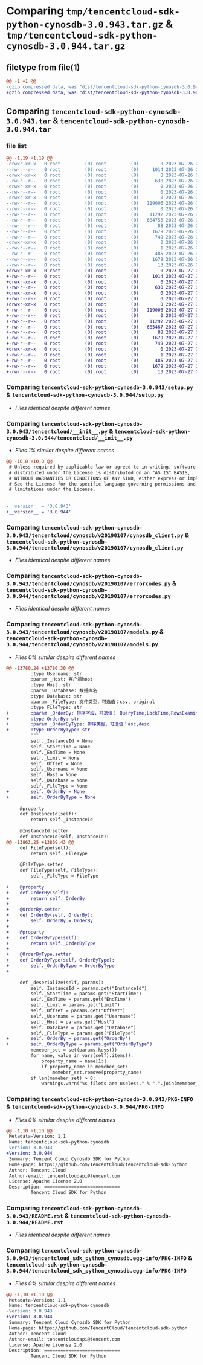 # Comparing `tmp/tencentcloud-sdk-python-cynosdb-3.0.943.tar.gz` & `tmp/tencentcloud-sdk-python-cynosdb-3.0.944.tar.gz`

## filetype from file(1)

```diff
@@ -1 +1 @@
-gzip compressed data, was "dist/tencentcloud-sdk-python-cynosdb-3.0.943.tar", last modified: Wed Jul 26 00:35:25 2023, max compression
+gzip compressed data, was "dist/tencentcloud-sdk-python-cynosdb-3.0.944.tar", last modified: Thu Jul 27 02:13:32 2023, max compression
```

## Comparing `tencentcloud-sdk-python-cynosdb-3.0.943.tar` & `tencentcloud-sdk-python-cynosdb-3.0.944.tar`

### file list

```diff
@@ -1,19 +1,19 @@
-drwxr-xr-x   0 root         (0) root         (0)        0 2023-07-26 00:35:25.000000 tencentcloud-sdk-python-cynosdb-3.0.943/
--rw-r--r--   0 root         (0) root         (0)     1014 2023-07-26 00:35:25.000000 tencentcloud-sdk-python-cynosdb-3.0.943/setup.py
-drwxr-xr-x   0 root         (0) root         (0)        0 2023-07-26 00:35:25.000000 tencentcloud-sdk-python-cynosdb-3.0.943/tencentcloud/
--rw-r--r--   0 root         (0) root         (0)      630 2023-07-26 00:35:25.000000 tencentcloud-sdk-python-cynosdb-3.0.943/tencentcloud/__init__.py
-drwxr-xr-x   0 root         (0) root         (0)        0 2023-07-26 00:35:25.000000 tencentcloud-sdk-python-cynosdb-3.0.943/tencentcloud/cynosdb/
--rw-r--r--   0 root         (0) root         (0)        0 2023-07-26 00:35:25.000000 tencentcloud-sdk-python-cynosdb-3.0.943/tencentcloud/cynosdb/__init__.py
-drwxr-xr-x   0 root         (0) root         (0)        0 2023-07-26 00:35:25.000000 tencentcloud-sdk-python-cynosdb-3.0.943/tencentcloud/cynosdb/v20190107/
--rw-r--r--   0 root         (0) root         (0)   119006 2023-07-26 00:35:25.000000 tencentcloud-sdk-python-cynosdb-3.0.943/tencentcloud/cynosdb/v20190107/cynosdb_client.py
--rw-r--r--   0 root         (0) root         (0)        0 2023-07-26 00:35:25.000000 tencentcloud-sdk-python-cynosdb-3.0.943/tencentcloud/cynosdb/v20190107/__init__.py
--rw-r--r--   0 root         (0) root         (0)    11292 2023-07-26 00:35:25.000000 tencentcloud-sdk-python-cynosdb-3.0.943/tencentcloud/cynosdb/v20190107/errorcodes.py
--rw-r--r--   0 root         (0) root         (0)   684756 2023-07-26 00:35:25.000000 tencentcloud-sdk-python-cynosdb-3.0.943/tencentcloud/cynosdb/v20190107/models.py
--rw-r--r--   0 root         (0) root         (0)       88 2023-07-26 00:35:25.000000 tencentcloud-sdk-python-cynosdb-3.0.943/setup.cfg
--rw-r--r--   0 root         (0) root         (0)     1679 2023-07-26 00:35:25.000000 tencentcloud-sdk-python-cynosdb-3.0.943/PKG-INFO
--rw-r--r--   0 root         (0) root         (0)      749 2023-07-26 00:35:25.000000 tencentcloud-sdk-python-cynosdb-3.0.943/README.rst
-drwxr-xr-x   0 root         (0) root         (0)        0 2023-07-26 00:35:25.000000 tencentcloud-sdk-python-cynosdb-3.0.943/tencentcloud_sdk_python_cynosdb.egg-info/
--rw-r--r--   0 root         (0) root         (0)        1 2023-07-26 00:35:25.000000 tencentcloud-sdk-python-cynosdb-3.0.943/tencentcloud_sdk_python_cynosdb.egg-info/dependency_links.txt
--rw-r--r--   0 root         (0) root         (0)      485 2023-07-26 00:35:25.000000 tencentcloud-sdk-python-cynosdb-3.0.943/tencentcloud_sdk_python_cynosdb.egg-info/SOURCES.txt
--rw-r--r--   0 root         (0) root         (0)     1679 2023-07-26 00:35:25.000000 tencentcloud-sdk-python-cynosdb-3.0.943/tencentcloud_sdk_python_cynosdb.egg-info/PKG-INFO
--rw-r--r--   0 root         (0) root         (0)       13 2023-07-26 00:35:25.000000 tencentcloud-sdk-python-cynosdb-3.0.943/tencentcloud_sdk_python_cynosdb.egg-info/top_level.txt
+drwxr-xr-x   0 root         (0) root         (0)        0 2023-07-27 02:13:32.000000 tencentcloud-sdk-python-cynosdb-3.0.944/
+-rw-r--r--   0 root         (0) root         (0)     1014 2023-07-27 02:13:32.000000 tencentcloud-sdk-python-cynosdb-3.0.944/setup.py
+drwxr-xr-x   0 root         (0) root         (0)        0 2023-07-27 02:13:32.000000 tencentcloud-sdk-python-cynosdb-3.0.944/tencentcloud/
+-rw-r--r--   0 root         (0) root         (0)      630 2023-07-27 02:13:32.000000 tencentcloud-sdk-python-cynosdb-3.0.944/tencentcloud/__init__.py
+drwxr-xr-x   0 root         (0) root         (0)        0 2023-07-27 02:13:32.000000 tencentcloud-sdk-python-cynosdb-3.0.944/tencentcloud/cynosdb/
+-rw-r--r--   0 root         (0) root         (0)        0 2023-07-27 02:13:32.000000 tencentcloud-sdk-python-cynosdb-3.0.944/tencentcloud/cynosdb/__init__.py
+drwxr-xr-x   0 root         (0) root         (0)        0 2023-07-27 02:13:32.000000 tencentcloud-sdk-python-cynosdb-3.0.944/tencentcloud/cynosdb/v20190107/
+-rw-r--r--   0 root         (0) root         (0)   119006 2023-07-27 02:13:32.000000 tencentcloud-sdk-python-cynosdb-3.0.944/tencentcloud/cynosdb/v20190107/cynosdb_client.py
+-rw-r--r--   0 root         (0) root         (0)        0 2023-07-27 02:13:32.000000 tencentcloud-sdk-python-cynosdb-3.0.944/tencentcloud/cynosdb/v20190107/__init__.py
+-rw-r--r--   0 root         (0) root         (0)    11292 2023-07-27 02:13:32.000000 tencentcloud-sdk-python-cynosdb-3.0.944/tencentcloud/cynosdb/v20190107/errorcodes.py
+-rw-r--r--   0 root         (0) root         (0)   685467 2023-07-27 02:13:32.000000 tencentcloud-sdk-python-cynosdb-3.0.944/tencentcloud/cynosdb/v20190107/models.py
+-rw-r--r--   0 root         (0) root         (0)       88 2023-07-27 02:13:32.000000 tencentcloud-sdk-python-cynosdb-3.0.944/setup.cfg
+-rw-r--r--   0 root         (0) root         (0)     1679 2023-07-27 02:13:32.000000 tencentcloud-sdk-python-cynosdb-3.0.944/PKG-INFO
+-rw-r--r--   0 root         (0) root         (0)      749 2023-07-27 02:13:32.000000 tencentcloud-sdk-python-cynosdb-3.0.944/README.rst
+drwxr-xr-x   0 root         (0) root         (0)        0 2023-07-27 02:13:32.000000 tencentcloud-sdk-python-cynosdb-3.0.944/tencentcloud_sdk_python_cynosdb.egg-info/
+-rw-r--r--   0 root         (0) root         (0)        1 2023-07-27 02:13:32.000000 tencentcloud-sdk-python-cynosdb-3.0.944/tencentcloud_sdk_python_cynosdb.egg-info/dependency_links.txt
+-rw-r--r--   0 root         (0) root         (0)      485 2023-07-27 02:13:32.000000 tencentcloud-sdk-python-cynosdb-3.0.944/tencentcloud_sdk_python_cynosdb.egg-info/SOURCES.txt
+-rw-r--r--   0 root         (0) root         (0)     1679 2023-07-27 02:13:32.000000 tencentcloud-sdk-python-cynosdb-3.0.944/tencentcloud_sdk_python_cynosdb.egg-info/PKG-INFO
+-rw-r--r--   0 root         (0) root         (0)       13 2023-07-27 02:13:32.000000 tencentcloud-sdk-python-cynosdb-3.0.944/tencentcloud_sdk_python_cynosdb.egg-info/top_level.txt
```

### Comparing `tencentcloud-sdk-python-cynosdb-3.0.943/setup.py` & `tencentcloud-sdk-python-cynosdb-3.0.944/setup.py`

 * *Files identical despite different names*

### Comparing `tencentcloud-sdk-python-cynosdb-3.0.943/tencentcloud/__init__.py` & `tencentcloud-sdk-python-cynosdb-3.0.944/tencentcloud/__init__.py`

 * *Files 1% similar despite different names*

```diff
@@ -10,8 +10,8 @@
 # Unless required by applicable law or agreed to in writing, software
 # distributed under the License is distributed on an "AS IS" BASIS,
 # WITHOUT WARRANTIES OR CONDITIONS OF ANY KIND, either express or implied.
 # See the License for the specific language governing permissions and
 # limitations under the License.
 
 
-__version__ = '3.0.943'
+__version__ = '3.0.944'
```

### Comparing `tencentcloud-sdk-python-cynosdb-3.0.943/tencentcloud/cynosdb/v20190107/cynosdb_client.py` & `tencentcloud-sdk-python-cynosdb-3.0.944/tencentcloud/cynosdb/v20190107/cynosdb_client.py`

 * *Files identical despite different names*

### Comparing `tencentcloud-sdk-python-cynosdb-3.0.943/tencentcloud/cynosdb/v20190107/errorcodes.py` & `tencentcloud-sdk-python-cynosdb-3.0.944/tencentcloud/cynosdb/v20190107/errorcodes.py`

 * *Files identical despite different names*

### Comparing `tencentcloud-sdk-python-cynosdb-3.0.943/tencentcloud/cynosdb/v20190107/models.py` & `tencentcloud-sdk-python-cynosdb-3.0.944/tencentcloud/cynosdb/v20190107/models.py`

 * *Files 0% similar despite different names*

```diff
@@ -13780,24 +13780,30 @@
         :type Username: str
         :param _Host: 客户端host
         :type Host: str
         :param _Database: 数据库名
         :type Database: str
         :param _FileType: 文件类型，可选值：csv, original
         :type FileType: str
+        :param _OrderBy: 排序字段，可选值： QueryTime,LockTime,RowsExamined,RowsSent
+        :type OrderBy: str
+        :param _OrderByType: 排序类型，可选值：asc,desc
+        :type OrderByType: str
         """
         self._InstanceId = None
         self._StartTime = None
         self._EndTime = None
         self._Limit = None
         self._Offset = None
         self._Username = None
         self._Host = None
         self._Database = None
         self._FileType = None
+        self._OrderBy = None
+        self._OrderByType = None
 
     @property
     def InstanceId(self):
         return self._InstanceId
 
     @InstanceId.setter
     def InstanceId(self, InstanceId):
@@ -13863,25 +13869,43 @@
     def FileType(self):
         return self._FileType
 
     @FileType.setter
     def FileType(self, FileType):
         self._FileType = FileType
 
+    @property
+    def OrderBy(self):
+        return self._OrderBy
+
+    @OrderBy.setter
+    def OrderBy(self, OrderBy):
+        self._OrderBy = OrderBy
+
+    @property
+    def OrderByType(self):
+        return self._OrderByType
+
+    @OrderByType.setter
+    def OrderByType(self, OrderByType):
+        self._OrderByType = OrderByType
+
 
     def _deserialize(self, params):
         self._InstanceId = params.get("InstanceId")
         self._StartTime = params.get("StartTime")
         self._EndTime = params.get("EndTime")
         self._Limit = params.get("Limit")
         self._Offset = params.get("Offset")
         self._Username = params.get("Username")
         self._Host = params.get("Host")
         self._Database = params.get("Database")
         self._FileType = params.get("FileType")
+        self._OrderBy = params.get("OrderBy")
+        self._OrderByType = params.get("OrderByType")
         memeber_set = set(params.keys())
         for name, value in vars(self).items():
             property_name = name[1:]
             if property_name in memeber_set:
                 memeber_set.remove(property_name)
         if len(memeber_set) > 0:
             warnings.warn("%s fileds are useless." % ",".join(memeber_set))
```

### Comparing `tencentcloud-sdk-python-cynosdb-3.0.943/PKG-INFO` & `tencentcloud-sdk-python-cynosdb-3.0.944/PKG-INFO`

 * *Files 0% similar despite different names*

```diff
@@ -1,10 +1,10 @@
 Metadata-Version: 1.1
 Name: tencentcloud-sdk-python-cynosdb
-Version: 3.0.943
+Version: 3.0.944
 Summary: Tencent Cloud Cynosdb SDK for Python
 Home-page: https://github.com/TencentCloud/tencentcloud-sdk-python
 Author: Tencent Cloud
 Author-email: tencentcloudapi@tencent.com
 License: Apache License 2.0
 Description: ============================
         Tencent Cloud SDK for Python
```

### Comparing `tencentcloud-sdk-python-cynosdb-3.0.943/README.rst` & `tencentcloud-sdk-python-cynosdb-3.0.944/README.rst`

 * *Files identical despite different names*

### Comparing `tencentcloud-sdk-python-cynosdb-3.0.943/tencentcloud_sdk_python_cynosdb.egg-info/PKG-INFO` & `tencentcloud-sdk-python-cynosdb-3.0.944/tencentcloud_sdk_python_cynosdb.egg-info/PKG-INFO`

 * *Files 0% similar despite different names*

```diff
@@ -1,10 +1,10 @@
 Metadata-Version: 1.1
 Name: tencentcloud-sdk-python-cynosdb
-Version: 3.0.943
+Version: 3.0.944
 Summary: Tencent Cloud Cynosdb SDK for Python
 Home-page: https://github.com/TencentCloud/tencentcloud-sdk-python
 Author: Tencent Cloud
 Author-email: tencentcloudapi@tencent.com
 License: Apache License 2.0
 Description: ============================
         Tencent Cloud SDK for Python
```

